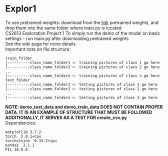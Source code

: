 # Explor1
To use pretrained weights: download from the [link](https://drive.google.com/file/d/1ajMqzqscDv9B2S5Xmtf9bbQeL-mH11lY/view?usp=sharing) pretrained weights, and drop them into the same folder where main.py is located<br>
CS2613 Exploration Project 1
To simply run the demo of the model on basic settings - run main.py after downloading pretrained weights<br>
See the wiki page for more details.<br>
Important note on file structure:<br>
```
train_folder
|----------class_name_folder1 <- training pictures of class 1 go here
|----------class_name_folder2 <- training pictures of class 2 go here
...
|----------class_name_foldern <- training pictures of class n go here
test_folder
|----------class_name_folder1 <- testing pictures of class 1 go here
|----------class_name_folder2 <- testing pictures of class 2 go here
...
|----------class_name_foldern <- testing pictures of class 3 go here
```
**NOTE: demo_test_data and demo_train_data DOES NOT CONTAIN PROPER DATA. IT IS AN EXAMPLE OF STRUCTURE THAT MUST BE FOLLOWED**<br>
**ADDITIONALLY, IT SERVES AS A TEST FOR create_csv.py**<br>
Dependencies:
```
matplotlib 3.7.2
torch  2.0.1+cpu
torchvision  0.15.2+cpu
pandas  2.1.1
PIL 10.0.0
```